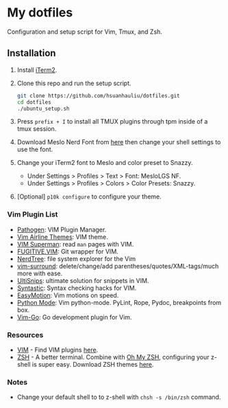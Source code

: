# My dotfiles

Configuration and setup script for Vim, Tmux, and Zsh.

## Installation

1. Install [iTerm2](https://iterm2.com/).
1. Clone this repo and run the setup script.

    ```bash
    git clone https://github.com/hsuanhauliu/dotfiles.git
    cd dotfiles
    ./ubuntu_setup.sh
    ```

1. Press `prefix + I` to install all TMUX plugins through tpm inside of a tmux session.
1. Download Meslo Nerd Font from [here](https://github.com/romkatv/powerlevel10k#manual-font-installation) then change your shell settings to use the font.
1. Change your iTerm2 font to Meslo and color preset to Snazzy.
    - Under Settings > Profiles > Text > Font: MesloLGS NF.
    - Under Settings > Profiles > Colors > Color Presets: Snazzy.
1. [Optional] `p10k configure` to configure your theme.

### Vim Plugin List

- [Pathogen](https://github.com/tpope/vim-pathogen): VIM Plugin Manager.
- [Vim Airline Themes](https://github.com/vim-airline/vim-airline-themes): VIM theme.
- [VIM Superman](https://github.com/jez/vim-superman): read `man` pages with VIM.
- [FUGITIVE.VIM](https://github.com/tpope/vim-fugitive): Git wrapper for VIM.
- [NerdTree](https://github.com/preservim/nerdtree): file system explorer for the Vim
- [vim-surround](https://github.com/tpope/vim-surround): delete/change/add parentheses/quotes/XML-tags/much more with ease.
- [UltiSnips](https://github.com/sirver/ultisnips): ultimate solution for snippets in VIM.
- [Syntastic](https://github.com/scrooloose/syntastic): Syntax checking hacks for VIM.
- [EasyMotion](https://github.com/easymotion/vim-easymotion): Vim motions on speed.
- [Python Mode](https://github.com/klen/python-mode): Vim python-mode. PyLint, Rope, Pydoc, breakpoints from box.
- [Vim-Go](https://github.com/fatih/vim-go): Go development plugin for Vim.

### Resources

- [VIM](https://www.vim.org/) - Find VIM plugins [here](https://vimawesome.com/).
- [ZSH](https://github.zshell.dev/) - A better terminal. Combine with [Oh My ZSH](https://github.com/ohmyzsh/ohmyzsh), configuring your z-shell is super easy. Download ZSH themes [here](https://github.com/robbyrussell/oh-my-zsh/wiki/Themes).

### Notes

- Change your default shell to to z-shell with `chsh -s /bin/zsh` command.
